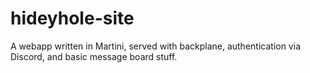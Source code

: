 hideyhole-site
==============

A webapp written in Martini, served with backplane, authentication via Discord, 
and basic message board stuff.

